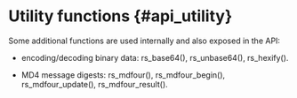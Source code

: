 # Utility functions {#api_utility}

Some additional functions are used internally and also exposed in the
API:

- encoding/decoding binary data: rs_base64(), rs_unbase64(),
  rs_hexify().
  
- MD4 message digests: rs_mdfour(), rs_mdfour_begin(),
  rs_mdfour_update(), rs_mdfour_result().
